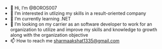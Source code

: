 - 👋 Hi, I’m @BOROS007
- 👀 I’m interested in utlizing my skills in a result-oriented company 
- 🌱 I’m currently learning .NET
- 💞️ I’m looking on my carrier as an software developer to work for an organization to utilize and improve my skills and knowledge to growth along with the organization objective 
- 📫 How to reach me  sharmaakshat1335@gmail.com

<!---
BOROS007/BOROS007 is a ✨ special ✨ repository because its `README.md` (this file) appears on your GitHub profile.
You can click the Preview link to take a look at your changes.
--->
